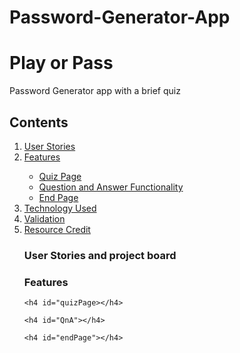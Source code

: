 # Password-Generator-App
<h1> Play or Pass </h1>
Password Generator app with a brief quiz

<h2> Contents </h2>
<ol>
    <li><a href="#user">User Stories</a></li>
    <li><a href="#features">Features</a></li>
    <ul>
        <li><a href="#quizPage">Quiz Page</a></li>
        <li><a href="QnA">Question and Answer Functionality</a></li> 
        <li><a href="endPage">End Page</a></li>
    </ul>
    <li><a href="tech">Technology Used</a></li>
    <li><a href="valid">Validation</a></li>
    <li><a href="resource">Resource Credit</a></li>

<h3 id="user">User Stories and project board</h3>

<h3 id="features">Features</h3>

    <h4 id="quizPage></h4>

    <h4 id="QnA"></h4>

    <h4 id="endPage"></h4>